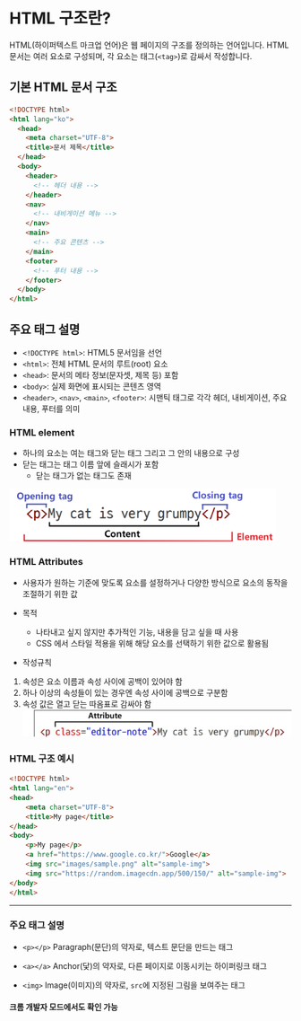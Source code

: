 # HTML 구조란?

HTML(하이퍼텍스트 마크업 언어)은 웹 페이지의 구조를 정의하는 언어입니다. HTML 문서는 여러 요소로 구성되며, 각 요소는 태그(`<tag>`)로 감싸서 작성합니다.

## 기본 HTML 문서 구조

```html
<!DOCTYPE html>
<html lang="ko">
  <head>
    <meta charset="UTF-8">
    <title>문서 제목</title>
  </head>
  <body>
    <header>
      <!-- 헤더 내용 -->
    </header>
    <nav>
      <!-- 내비게이션 메뉴 -->
    </nav>
    <main>
      <!-- 주요 콘텐츠 -->
    </main>
    <footer>
      <!-- 푸터 내용 -->
    </footer>
  </body>
</html>
```

## 주요 태그 설명

- `<!DOCTYPE html>`: HTML5 문서임을 선언
- `<html>`: 전체 HTML 문서의 루트(root) 요소
- `<head>`: 문서의 메타 정보(문자셋, 제목 등) 포함
- `<body>`: 실제 화면에 표시되는 콘텐츠 영역
- `<header>`, `<nav>`, `<main>`, `<footer>`: 시맨틱 태그로 각각 헤더, 내비게이션, 주요 내용, 푸터를 의미

### HTML element
- 하나의 요소는 여는 태그와 닫는 태그 그리고 그 안의 내용으로 구성
- 닫는 태그는 태그 이름 앞에 슬래시가 포함
  - 닫는 태그가 없는 태그도 존재

![alt text](img_3/image-7.png)

### HTML Attributes
- 사용자가 원하는 기준에 맞도록 요소를 설정하거나 다양한 방식으로 요소의 동작을 조절하기 위한 값
- 목적
  - 나타내고 싶지 않지만 추가적인 기능, 내용을 담고 싶을 때 사용
  - CSS 에서 스타일 적용을 위해 해당 요소를 선택하기 위한 값으로 활용됨

- 작성규칙
1. 속성은 요소 이름과 속성 사이에 공백이 있어야 함
2. 하나 이상의 속성들이 있는 경우엔 속성 사이에 공백으로 구분함
3. 속성 값은 열고 닫는 따옴표로 감싸야 함
![alt text](img_3/image-8.png)


### HTML 구조 예시

```html
<!DOCTYPE html>
<html lang="en">
<head>
    <meta charset="UTF-8">
    <title>My page</title>
</head>
<body>
    <p>My page</p>
    <a href="https://www.google.co.kr/">Google</a>
    <img src="images/sample.png" alt="sample-img">
    <img src="https://random.imagecdn.app/500/150/" alt="sample-img">
</body>
</html>
```

---

### 주요 태그 설명

* `<p></p>`
  Paragraph(문단)의 약자로, 텍스트 문단을 만드는 태그

* `<a></a>`
  Anchor(닻)의 약자로, 다른 페이지로 이동시키는 하이퍼링크 태그

* `<img>`
  Image(이미지)의 약자로, `src`에 지정된 그림을 보여주는 태그

#### 크롬 개발자 모드에서도 확인 가능